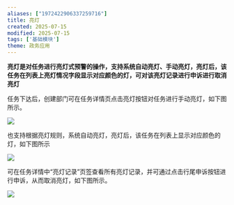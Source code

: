 ```yaml
---
aliases: ["1972422906337259716"]
title: 亮灯
created: 2025-07-15
modified: 2025-07-15
tags: ['基础模块']
theme: 政务应用
---
```


**亮灯是对任务进行亮灯式预警的操作，支持系统自动亮灯、手动亮灯，亮灯后，该任务在列表上亮灯情况字段显示对应颜色的灯，可对该亮灯记录进行申诉进行取消亮灯**

任务下达后，创建部门可在任务详情页点击亮灯按钮对任务进行手动亮灯，如下图所示。

![](b2e5829565649601613d53c95ca467b6.jpg)

也支持根据亮灯规则，系统自动亮灯，亮灯后，该任务在列表上显示对应颜色的灯，如下图所示

![](6892bd97daf49ca4e5432b33fc605442.jpg)

可在任务详情中“亮灯记录”页签查看所有亮灯记录，并可通过点击行尾申诉按钮进行申诉，从而取消亮灯，如下图所示。

![](b822c1696b54a17a6df54aee8b202911.jpg)
